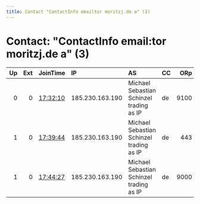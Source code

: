 ```yaml
---
title: Contact "ContactInfo emailtor moritzj.de a" (3)
---
```


# Contact: "ContactInfo email:tor moritzj.de a" (3)

|   Up |   Ext | JoinTime                                                                                              | IP              | AS                                       | CC   |   ORp |   Dirp | OS    | Version   | Nickname     |   eFamMembers |
|-----:|------:|:------------------------------------------------------------------------------------------------------|:----------------|:-----------------------------------------|:-----|------:|-------:|:------|:----------|:-------------|--------------:|
|    0 |     0 | [17:32:10](https://nusenu.github.io/OrNetStats/w/relay/39581A5D5AC488A4BEB0FB419452A2AEA59E0CD9.html) | 185.230.163.190 | Michael Sebastian Schinzel trading as IP | de   |  9100 |      0 | Linux | 0.4.7.10  | osterhasede1 |             3 |
|    1 |     0 | [17:39:44](https://nusenu.github.io/OrNetStats/w/relay/534CC9A9B53C5983B6B47E5B91D3C75B276A4714.html) | 185.230.163.190 | Michael Sebastian Schinzel trading as IP | de   |   443 |      0 | Linux | 0.4.7.10  | osterhasede1 |             3 |
|    1 |     0 | [17:44:27](https://nusenu.github.io/OrNetStats/w/relay/84BD1BD32F345CF33B2E3BD5D67D089DB82B3814.html) | 185.230.163.190 | Michael Sebastian Schinzel trading as IP | de   |  9000 |      0 | Linux | 0.4.7.10  | osterhasede1 |             3 |
